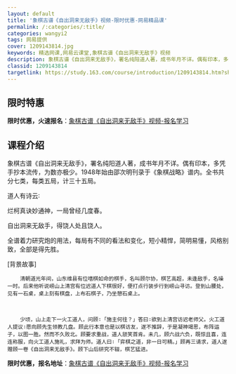 ```yaml
---
layout: default
title: '象棋古谱《自出洞来无敌手》视频-限时优惠-网易精品课'
permalink: /:categories/:title/
categories: wangyi2
tags: 网易提供
cover: 1209143814.jpg
keywords: 精选网课,网易云课堂,象棋古谱《自出洞来无敌手》视频
description: 象棋古谱《自出洞来无敌手》，署名纯阳道人著，成书年月不详。偶有印本，多凭手抄本流传，为数亦极少。1948年始由邵次明刊录
classid: 1209143814
targetlink: https://study.163.com/course/introduction/1209143814.htm?share=1&shareId=1025206652&utm_campaign=share&utm_medium=iphoneShare&utm_source=&utm_u=1025206652
---
```


## 限时特惠

**限时优惠，火速报名**：[象棋古谱《自出洞来无敌手》视频-报名学习](https://study.163.com/course/introduction/1209143814.htm?share=1&shareId=1025206652&utm_campaign=share&utm_medium=iphoneShare&utm_source=&utm_u=1025206652)

## 课程介绍

象棋古谱《自出洞来无敌手》，署名纯阳道人著，成书年月不详。偶有印本，多凭手抄本流传，为数亦极少。1948年始由邵次明刊录于《象棋战略》谱内。全书共分七类，每类五局，计三十五局。



道人有诗云∶



烂柯真诀妙通神，一局曾经几度春。



自出洞来无敌手，得饶人处且饶人。



全谱着力研究炮的用法，每局有不同的看法和变化，短小精悍，简明易懂，风格别致，全部是得先胜。 



[背景故事]



        清朝道光年间，山东维县有位嗜棋如命的棋手，名叫顾尔协，棋艺高超，未逢敌手，名噪一时。后来他听说崂山上清宫有位迟道人下棋很好，便打点行装步行到崂山寻访。登到山腰处，见有一石桌，桌上刻有棋盘，上布石棋子，乃坐憩石桌上。



        少顷，山上走下一火工道人，问顾∶「施主何往？」答曰∶欲到上清宫访迟老师父。火工道人提议∶愿向顾先生领教几盘。顾此行本意也是以棋访友，遂不推辞，于是凝神竭思，布阵运子，以图一胜。然而不久败北。顾要求重战，道人颔笑首肯。未几，顾六战六负，既惊且喜，连连称服，向火工道人施礼，求拜为师。道人曰∶「弈棋之道，非一日可精。」顾再三请求，道人遂赠顾一卷《自出洞来无敌手》。顾下山后研究不辍，棋艺猛进。

**限时优惠，报名地址**：[象棋古谱《自出洞来无敌手》视频-报名学习](https://study.163.com/course/introduction/1209143814.htm?share=1&shareId=1025206652&utm_campaign=share&utm_medium=iphoneShare&utm_source=&utm_u=1025206652)

